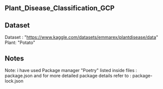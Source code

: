 ## Plant_Disease_Classification_GCP



## Dataset
Dataset : "https://www.kaggle.com/datasets/emmarex/plantdisease/data"
Plant: "Potato"

## Notes
Note: i have used Package manager "Poetry" listed inside files : package.json and for more detailed package details refer to : package-lock.json
